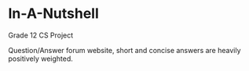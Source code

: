 # In-A-Nutshell
Grade 12 CS Project

Question/Answer forum website, short and concise answers are heavily positively weighted.
